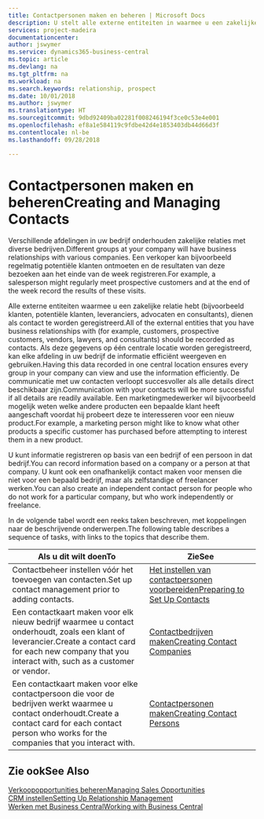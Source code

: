 ```yaml
---
title: Contactpersonen maken en beheren | Microsoft Docs
description: U stelt alle externe entiteiten in waarmee u een zakelijke relatie hebt (zoals prospects, klanten, leveranciers en consultants) als contacten.
services: project-madeira
documentationcenter: 
author: jswymer
ms.service: dynamics365-business-central
ms.topic: article
ms.devlang: na
ms.tgt_pltfrm: na
ms.workload: na
ms.search.keywords: relationship, prospect
ms.date: 10/01/2018
ms.author: jswymer
ms.translationtype: HT
ms.sourcegitcommit: 9dbd92409ba02281f008246194f3ce0c53e4e001
ms.openlocfilehash: ef8a1e584119c9fdbe42d4e1853403db44d66d3f
ms.contentlocale: nl-be
ms.lasthandoff: 09/28/2018

---
```

# <a name="creating-and-managing-contacts"></a><span data-ttu-id="a3974-103">Contactpersonen maken en beheren</span><span class="sxs-lookup"><span data-stu-id="a3974-103">Creating and Managing Contacts</span></span>
<span data-ttu-id="a3974-104">Verschillende afdelingen in uw bedrijf onderhouden zakelijke relaties met diverse bedrijven.</span><span class="sxs-lookup"><span data-stu-id="a3974-104">Different groups at your company will have business relationships with various companies.</span></span> <span data-ttu-id="a3974-105">Een verkoper kan bijvoorbeeld regelmatig potentiële klanten ontmoeten en de resultaten van deze bezoeken aan het einde van de week registreren.</span><span class="sxs-lookup"><span data-stu-id="a3974-105">For example, a salesperson might regularly meet prospective customers and at the end of the week record the results of these visits.</span></span>

<span data-ttu-id="a3974-106">Alle externe entiteiten waarmee u een zakelijke relatie hebt (bijvoorbeeld klanten, potentiële klanten, leveranciers, advocaten en consultants), dienen als contact te worden geregistreerd.</span><span class="sxs-lookup"><span data-stu-id="a3974-106">All of the external entities that you have business relationships with (for example, customers, prospective customers, vendors, lawyers, and consultants) should be recorded as contacts.</span></span> <span data-ttu-id="a3974-107">Als deze gegevens op één centrale locatie worden geregistreerd, kan elke afdeling in uw bedrijf de informatie efficiënt weergeven en gebruiken.</span><span class="sxs-lookup"><span data-stu-id="a3974-107">Having this data recorded in one central location ensures every group in your company can view and use the information efficiently.</span></span> <span data-ttu-id="a3974-108">De communicatie met uw contacten verloopt succesvoller als alle details direct beschikbaar zijn.</span><span class="sxs-lookup"><span data-stu-id="a3974-108">Communication with your contacts will be more successful if all details are readily available.</span></span> <span data-ttu-id="a3974-109">Een marketingmedewerker wil bijvoorbeeld mogelijk weten welke andere producten een bepaalde klant heeft aangeschaft voordat hij probeert deze te interesseren voor een nieuw product.</span><span class="sxs-lookup"><span data-stu-id="a3974-109">For example, a marketing person might like to know what other products a specific customer has purchased before attempting to interest them in a new product.</span></span>

<span data-ttu-id="a3974-110">U kunt informatie registreren op basis van een bedrijf of een persoon in dat bedrijf.</span><span class="sxs-lookup"><span data-stu-id="a3974-110">You can record information based on a company or a person at that company.</span></span> <span data-ttu-id="a3974-111">U kunt ook een onafhankelijk contact maken voor mensen die niet voor een bepaald bedrijf, maar als zelfstandige of freelancer werken.</span><span class="sxs-lookup"><span data-stu-id="a3974-111">You can also create an independent contact person for people who do not work for a particular company, but who work independently or freelance.</span></span>

<span data-ttu-id="a3974-112">In de volgende tabel wordt een reeks taken beschreven, met koppelingen naar de beschrijvende onderwerpen.</span><span class="sxs-lookup"><span data-stu-id="a3974-112">The following table describes a sequence of tasks, with links to the topics that describe them.</span></span>

| <span data-ttu-id="a3974-113">Als u dit wilt doen</span><span class="sxs-lookup"><span data-stu-id="a3974-113">To</span></span> | <span data-ttu-id="a3974-114">Zie</span><span class="sxs-lookup"><span data-stu-id="a3974-114">See</span></span> |
| --- | --- |
| <span data-ttu-id="a3974-115">Contactbeheer instellen vóór het toevoegen van contacten.</span><span class="sxs-lookup"><span data-stu-id="a3974-115">Set up contact management prior to adding contacts.</span></span> |[<span data-ttu-id="a3974-116">Het instellen van contactpersonen voorbereiden</span><span class="sxs-lookup"><span data-stu-id="a3974-116">Preparing to Set Up Contacts</span></span>](marketing-setup-contacts.md) |
| <span data-ttu-id="a3974-117">Een contactkaart maken voor elk nieuw bedrijf waarmee u contact onderhoudt, zoals een klant of leverancier.</span><span class="sxs-lookup"><span data-stu-id="a3974-117">Create a contact card for each new company that you interact with, such as a customer or vendor.</span></span> |[<span data-ttu-id="a3974-118">Contactbedrijven maken</span><span class="sxs-lookup"><span data-stu-id="a3974-118">Creating Contact Companies</span></span>](marketing-create-contact-companies.md) |
| <span data-ttu-id="a3974-119">Een contactkaart maken voor elke contactpersoon die voor de bedrijven werkt waarmee u contact onderhoudt.</span><span class="sxs-lookup"><span data-stu-id="a3974-119">Create a contact card for each contact person who works for the companies that you interact with.</span></span> |[<span data-ttu-id="a3974-120">Contactpersonen maken</span><span class="sxs-lookup"><span data-stu-id="a3974-120">Creating Contact Persons</span></span>](marketing-create-contact-persons.md) |

## <a name="see-also"></a><span data-ttu-id="a3974-121">Zie ook</span><span class="sxs-lookup"><span data-stu-id="a3974-121">See Also</span></span>
[<span data-ttu-id="a3974-122">Verkoopopportunities beheren</span><span class="sxs-lookup"><span data-stu-id="a3974-122">Managing Sales Opportunities</span></span>](marketing-manage-sales-opportunities.md)  
[<span data-ttu-id="a3974-123">CRM instellen</span><span class="sxs-lookup"><span data-stu-id="a3974-123">Setting Up Relationship Management</span></span>](marketing-setup-marketing.md)  
[<span data-ttu-id="a3974-124">Werken met Business Central</span><span class="sxs-lookup"><span data-stu-id="a3974-124">Working with Business Central</span></span>](ui-work-product.md)  

